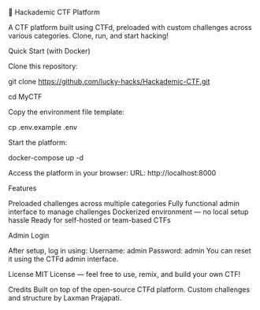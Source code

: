 🎯 Hackademic CTF Platform

A CTF platform built using CTFd, preloaded with custom challenges across various categories. Clone, run, and start hacking!

Quick Start (with Docker)

Clone this repository:

git clone https://github.com/lucky-hacks/Hackademic-CTF.git 

cd MyCTF

Copy the environment file template:

cp .env.example .env

Start the platform:

docker-compose up -d

Access the platform in your browser:
URL: http://localhost:8000

Features

Preloaded challenges across multiple categories
Fully functional admin interface to manage challenges
Dockerized environment — no local setup hassle
Ready for self-hosted or team-based CTFs

Admin Login

After setup, log in using:
Username: admin
Password: admin
You can reset it using the CTFd admin interface.

License
MIT License — feel free to use, remix, and build your own CTF!

Credits
Built on top of the open-source CTFd platform.
Custom challenges and structure by Laxman Prajapati.
